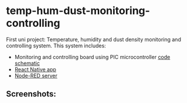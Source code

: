 # temp-hum-dust-monitoring-controlling

First uni project: Temperature, humidity and dust density monitoring and controlling system.
This system includes:
- Monitoring and controlling board using PIC microcontroller [code](/code) [schematic](/schematic)
- [React Native app](/app)
- [Node-RED server](/node-red)

## Screenshots:
